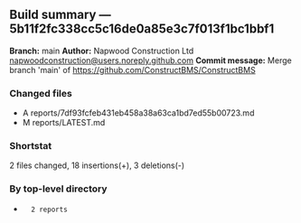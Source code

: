 ## Build summary — 5b11f2fc338cc5c16de0a85e3c7f013f1bc1bbf1

**Branch:** main
**Author:** Napwood Construction Ltd <napwoodconstruction@users.noreply.github.com>
**Commit message:** Merge branch 'main' of https://github.com/ConstructBMS/ConstructBMS

### Changed files
 - A	reports/7df93fcfeb431eb458a38a63ca1bd7ed55b00723.md
 - M	reports/LATEST.md

### Shortstat
 2 files changed, 18 insertions(+), 3 deletions(-)

### By top-level directory
 -       2 reports

